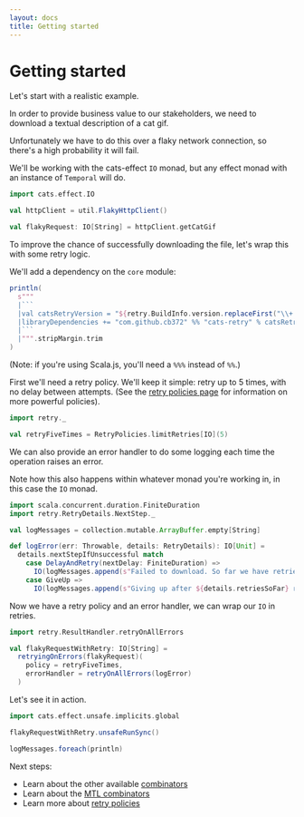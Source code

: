 ```yaml
---
layout: docs
title: Getting started
---
```


# Getting started

Let's start with a realistic example.

In order to provide business value to our stakeholders, we need to download a
textual description of a cat gif.

Unfortunately we have to do this over a flaky network connection, so there's a
high probability it will fail.

We'll be working with the cats-effect `IO` monad, but any effect monad with an
instance of `Temporal` will do.

```scala mdoc:silent
import cats.effect.IO

val httpClient = util.FlakyHttpClient()

val flakyRequest: IO[String] = httpClient.getCatGif
```

To improve the chance of successfully downloading the file, let's wrap this with
some retry logic.

We'll add a dependency on the `core` module:

````scala mdoc:passthrough
println(
  s"""
  |```
  |val catsRetryVersion = "${retry.BuildInfo.version.replaceFirst("\\+.*", "")}"
  |libraryDependencies += "com.github.cb372" %% "cats-retry" % catsRetryVersion,
  |```
  |""".stripMargin.trim
)
````

(Note: if you're using Scala.js, you'll need a `%%%` instead of `%%`.)

First we'll need a retry policy. We'll keep it simple: retry up to 5 times, with
no delay between attempts. (See the [retry policies page](policies.html) for
information on more powerful policies).

```scala mdoc:silent
import retry._

val retryFiveTimes = RetryPolicies.limitRetries[IO](5)
```

We can also provide an error handler to do some logging each time the operation
raises an error.

Note how this also happens within whatever monad you're working in, in this case
the `IO` monad.

```scala mdoc:silent
import scala.concurrent.duration.FiniteDuration
import retry.RetryDetails.NextStep._

val logMessages = collection.mutable.ArrayBuffer.empty[String]

def logError(err: Throwable, details: RetryDetails): IO[Unit] =
  details.nextStepIfUnsuccessful match
    case DelayAndRetry(nextDelay: FiniteDuration) =>
      IO(logMessages.append(s"Failed to download. So far we have retried ${details.retriesSoFar} times."))
    case GiveUp =>
      IO(logMessages.append(s"Giving up after ${details.retriesSoFar} retries"))
```

Now we have a retry policy and an error handler, we can wrap our `IO` in retries.

```scala mdoc:silent
import retry.ResultHandler.retryOnAllErrors

val flakyRequestWithRetry: IO[String] =
  retryingOnErrors(flakyRequest)(
    policy = retryFiveTimes,
    errorHandler = retryOnAllErrors(logError)
  )
```

Let's see it in action.

```scala mdoc
import cats.effect.unsafe.implicits.global

flakyRequestWithRetry.unsafeRunSync()

logMessages.foreach(println)
```

Next steps:

- Learn about the other available [combinators](combinators.html)
- Learn about the [MTL combinators](mtl-combinators.html)
- Learn more about [retry policies](policies.html)
